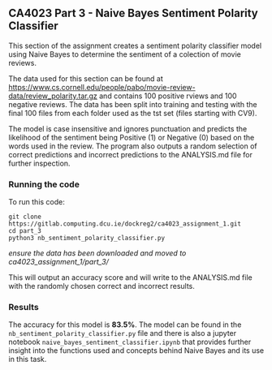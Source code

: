 ## CA4023 Part 3 - Naive Bayes Sentiment Polarity Classifier

This section of the assignment creates a sentiment polarity classifier model using Naive Bayes to determine the sentiment of a colection of movie reviews.

The data used for this section can be found at https://www.cs.cornell.edu/people/pabo/movie-review-data/review_polarity.tar.gz and contains 100 positive rviews and 100 negative reviews. The data has been split into training and testing with the final 100 files from each folder used as the tst set (files starting with CV9).

The model is case insensitive and ignores punctuation and predicts the likelihood of the sentiment being Positive (1) or Negative (0) based on the words used in the review. The program also outputs a random selection of correct predictions and incorrect predictions to the ANALYSIS.md file for further inspection.

### Running the code

To run this code:

```
git clone https://gitlab.computing.dcu.ie/dockreg2/ca4023_assignment_1.git
cd part_3
python3 nb_sentiment_polarity_classifier.py
```

*ensure the data has been downloaded and moved to ca4023_assignment_1/part_3/*

This will output an accuracy score and will write to the ANALYSIS.md file with the randomly chosen correct and incorrect results.

### Results

The accuracy for this model is **83.5%**. The model can be found in the `nb_sentiment_polarity_classifier.py` file and there is also a jupyter notebook `naive_bayes_sentiment_classifier.ipynb` that provides further insight into the functions used and concepts behind Naive Bayes and its use in this task.

